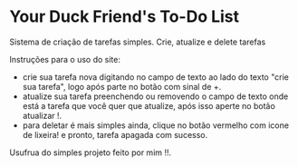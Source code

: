 # Your Duck Friend's To-Do List
Sistema de criação de tarefas simples.
Crie, atualize e delete tarefas

Instruções para o uso do site:

- crie sua tarefa nova digitando no campo de texto ao lado do texto "crie sua tarefa", logo após parte no botão com sinal de +.
- atualize sua tarefa preenchendo ou removendo o campo de texto onde está a tarefa que você quer que atualize, após isso aperte no botão atualizar !.
- para deletar é mais simples ainda, clique no botão vermelho com icone de lixeira! e pronto, tarefa apagada com sucesso.

Usufrua do simples projeto feito por mim !!.